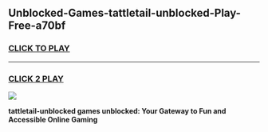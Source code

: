 
## Unblocked-Games-tattletail-unblocked-Play-Free-a70bf
<h3>
<a href="https://premium76.site?title=tattletail-unblocked&ref=23A">CLICK TO PLAY</a></h3>
<hr>

<h3>
<a href="https://premium76.site?title=tattletail-unblocked&ref=23A">CLICK 2 PLAY</a>
  
</h3>

<a href="https://premium76.site?title=tattletail-unblocked&ref=23A"><img src="https://clearcache.store/games.png"></a>


**tattletail-unblocked games unblocked: Your Gateway to Fun and Accessible Online Gaming**
